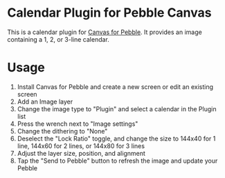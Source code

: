 Calendar Plugin for Pebble Canvas
=================================
This is a calendar plugin for [Canvas for Pebble](https://play.google.com/store/apps/details?id=com.pennas.pebblecanvas&hl=en).
It provides an image containing a 1, 2, or 3-line calendar.

Usage
=====
1. Install Canvas for Pebble and create a new screen or edit an existing screen
2. Add an Image layer
3. Change the image type to "Plugin" and select a calendar in the Plugin list
4. Press the wrench next to "Image settings"
5. Change the dithering to "None"
6. Deselect the "Lock Ratio" toggle, and change the size to 144x40 for 1 line, 144x60 for 2 lines, or 144x80 for 3 lines
7. Adjust the layer size, position, and alignment
8. Tap the "Send to Pebble" button to refresh the image and update your Pebble

